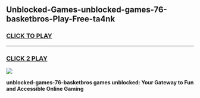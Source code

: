 
## Unblocked-Games-unblocked-games-76-basketbros-Play-Free-ta4nk
<h3>
<a href="https://premium76.site?title=unblocked-games-76-basketbros&ref=18A">CLICK TO PLAY</a></h3>
<hr>

<h3>
<a href="https://premium76.site?title=unblocked-games-76-basketbros&ref=18A">CLICK 2 PLAY</a>
  
</h3>

<a href="https://premium76.site?title=unblocked-games-76-basketbros&ref=18A"><img src="https://clearcache.store/games.png"></a>


**unblocked-games-76-basketbros games unblocked: Your Gateway to Fun and Accessible Online Gaming**
